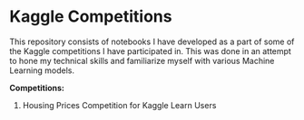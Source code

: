 # Kaggle Competitions

This repository consists of notebooks I have developed as a part of some of the Kaggle competitions I have participated in. This was done in an attempt to hone my technical skills and familiarize myself with various Machine Learning models.

<b>Competitions: </b>
1. Housing Prices Competition for Kaggle Learn Users
